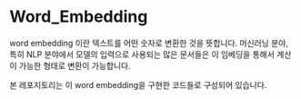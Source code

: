 # Word_Embedding

word embedding 이란 텍스트를 어떤 숫자로 변환한 것을 뜻합니다.
머신러닝 분야, 특히 NLP 분야에서 모델의 입력으로 사용되는 많은 문서들은 이 임베딩을 통해서 계산이 가능한 형태로 변환이 가능합니다.

본 레포지토리는 이 word embedding을 구현한 코드들로 구성되어 있습니다.